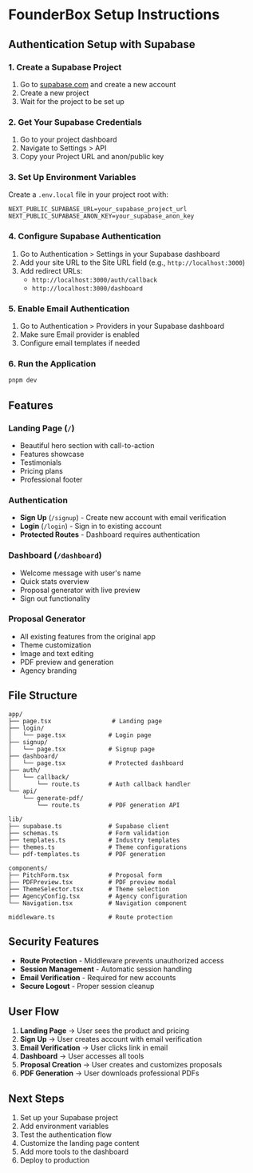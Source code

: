 # FounderBox Setup Instructions

## Authentication Setup with Supabase

### 1. Create a Supabase Project

1. Go to [supabase.com](https://supabase.com) and create a new account
2. Create a new project
3. Wait for the project to be set up

### 2. Get Your Supabase Credentials

1. Go to your project dashboard
2. Navigate to Settings > API
3. Copy your Project URL and anon/public key

### 3. Set Up Environment Variables

Create a `.env.local` file in your project root with:

```env
NEXT_PUBLIC_SUPABASE_URL=your_supabase_project_url
NEXT_PUBLIC_SUPABASE_ANON_KEY=your_supabase_anon_key
```

### 4. Configure Supabase Authentication

1. Go to Authentication > Settings in your Supabase dashboard
2. Add your site URL to the Site URL field (e.g., `http://localhost:3000`)
3. Add redirect URLs:
   - `http://localhost:3000/auth/callback`
   - `http://localhost:3000/dashboard`

### 5. Enable Email Authentication

1. Go to Authentication > Providers in your Supabase dashboard
2. Make sure Email provider is enabled
3. Configure email templates if needed

### 6. Run the Application

```bash
pnpm dev
```

## Features

### Landing Page (`/`)
- Beautiful hero section with call-to-action
- Features showcase
- Testimonials
- Pricing plans
- Professional footer

### Authentication
- **Sign Up** (`/signup`) - Create new account with email verification
- **Login** (`/login`) - Sign in to existing account
- **Protected Routes** - Dashboard requires authentication

### Dashboard (`/dashboard`)
- Welcome message with user's name
- Quick stats overview
- Proposal generator with live preview
- Sign out functionality

### Proposal Generator
- All existing features from the original app
- Theme customization
- Image and text editing
- PDF preview and generation
- Agency branding

## File Structure

```
app/
├── page.tsx                 # Landing page
├── login/
│   └── page.tsx            # Login page
├── signup/
│   └── page.tsx            # Signup page
├── dashboard/
│   └── page.tsx            # Protected dashboard
├── auth/
│   └── callback/
│       └── route.ts        # Auth callback handler
└── api/
    └── generate-pdf/
        └── route.ts        # PDF generation API

lib/
├── supabase.ts             # Supabase client
├── schemas.ts              # Form validation
├── templates.ts            # Industry templates
├── themes.ts               # Theme configurations
└── pdf-templates.ts        # PDF generation

components/
├── PitchForm.tsx           # Proposal form
├── PDFPreview.tsx          # PDF preview modal
├── ThemeSelector.tsx       # Theme selection
├── AgencyConfig.tsx        # Agency configuration
└── Navigation.tsx          # Navigation component

middleware.ts               # Route protection
```

## Security Features

- **Route Protection** - Middleware prevents unauthorized access
- **Session Management** - Automatic session handling
- **Email Verification** - Required for new accounts
- **Secure Logout** - Proper session cleanup

## User Flow

1. **Landing Page** → User sees the product and pricing
2. **Sign Up** → User creates account with email verification
3. **Email Verification** → User clicks link in email
4. **Dashboard** → User accesses all tools
5. **Proposal Creation** → User creates and customizes proposals
6. **PDF Generation** → User downloads professional PDFs

## Next Steps

1. Set up your Supabase project
2. Add environment variables
3. Test the authentication flow
4. Customize the landing page content
5. Add more tools to the dashboard
6. Deploy to production


